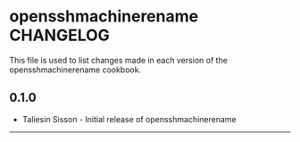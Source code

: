 opensshmachinerename CHANGELOG
==============================

This file is used to list changes made in each version of the opensshmachinerename cookbook.

0.1.0
-----
- Taliesin Sisson - Initial release of opensshmachinerename

- - -
